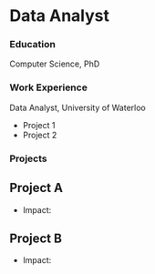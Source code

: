 # Data Analyst

### Education
Computer Science, PhD

### Work Experience
Data Analyst, University of Waterloo
- Project 1
- Project 2

### Projects
## Project A
- Impact:

## Project B
- Impact: 

